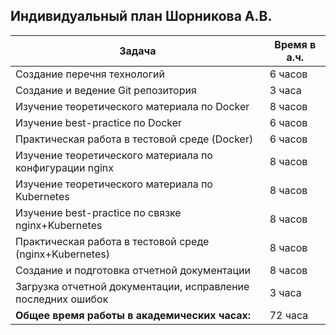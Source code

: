 ## Индивидуальный план Шорникова А.В.

| **Задача**                                                   | **Время в а.ч.** |
|--------------------------------------------------------------|------------------|
| Создание перечня технологий                                  | 6 часов          |
| Создание и ведение Git репозитория                           | 3 часа           |
| Изучение теоретического материала по Docker                  | 8 часов          |
| Изучение best-practice по Docker                             | 6 часов          |
| Практическая работа в тестовой среде (Docker)                | 6 часов          |
| Изучение теоретического материала по конфигурации nginx      | 8 часов          |
| Изучение теоретического материала по Kubernetes              | 8 часов          |
| Изучение best-practice по связке nginx+Kubernetes            | 8 часов          |
| Практическая работа в тестовой среде (nginx+Kubernetes)      | 8 часов          |
| Создание и подготовка отчетной документации                  | 8 часов          |
| Загрузка отчетной документации, исправление последних ошибок | 3 часа           |
| **Общее время работы в академических часах:**                | 72 часа          |